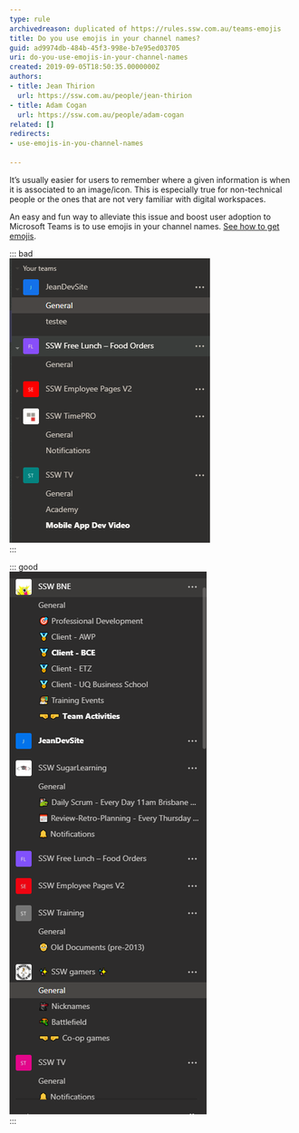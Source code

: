 ```yaml
---
type: rule
archivedreason: duplicated of https://rules.ssw.com.au/teams-emojis
title: Do you use emojis in your channel names?
guid: ad9974db-484b-45f3-998e-b7e95ed03705
uri: do-you-use-emojis-in-your-channel-names
created: 2019-09-05T18:50:35.0000000Z
authors:
- title: Jean Thirion
  url: https://ssw.com.au/people/jean-thirion
- title: Adam Cogan
  url: https://ssw.com.au/people/adam-cogan
related: []
redirects:
- use-emojis-in-you-channel-names

---
```


It’s usually easier for users to remember where a given information is when it is associated to an image/icon. This is especially true for non-technical people or the ones that are not very familiar with digital workspaces.

<!--endintro-->

An easy and fun way to alleviate this issue and boost user adoption to Microsoft Teams is to use emojis in your channel names.     [See how to get emojis](https://www.howtogeek.com/208890/how-to-use-emoji-on-your-smartphone-or-pc/v).


::: bad  
![Figure: Bad Example - Channel names without emojis](bad-no-emojis.png)  
:::


::: good  
![Figure: Good Example - Channel names have emojis](good-use-emojis.png)  
:::
